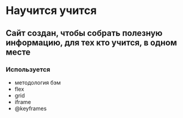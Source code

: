 # **Научится учится**
Сайт создан, чтобы собрать полезную информацию, для тех кто учится, в одном месте
---
### Используется
* методология бэм 
* flex
* grid
* iframe
* @keyframes

